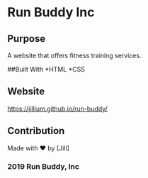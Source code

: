 # Run Buddy Inc

## Purpose
A website that offers fitness training services. 

##Built With
*HTML
*CSS

## Website
https://jillium.github.io/run-buddy/

## Contribution
Made with ❤️  by [Jill]

### 2019 Run Buddy, Inc
